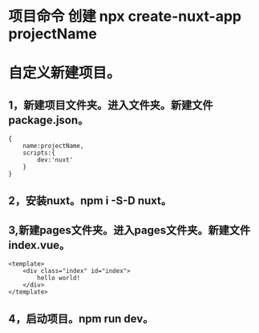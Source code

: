 # 项目命令 创建 npx create-nuxt-app projectName

# 自定义新建项目。
##  1，新建项目文件夹。进入文件夹。新建文件package.json。
```
{
    name:projectName,
    scripts:{
        dev:'nuxt'
    }
}

```
## 2，安装nuxt。npm i -S-D nuxt。
## 3,新建pages文件夹。进入pages文件夹。新建文件index.vue。
```
<template>
    <div class="index" id="index">
        hello world!
    </div>
</template>

```
## 4，启动项目。npm run dev。

